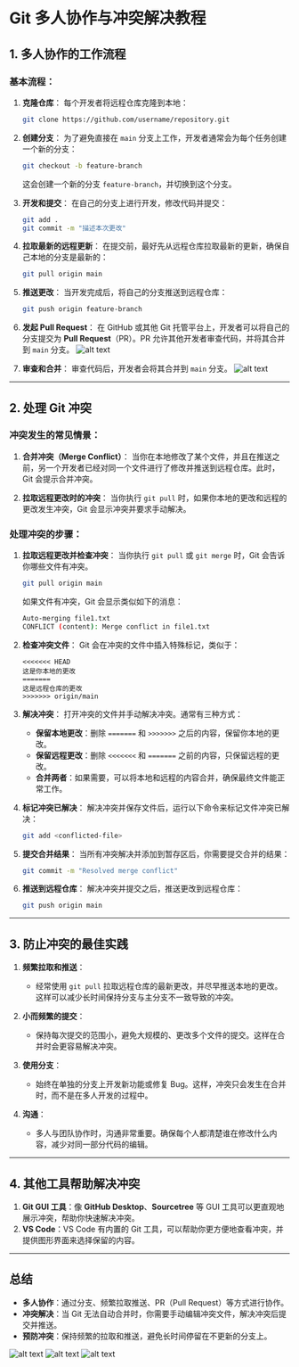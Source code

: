 
# Git 多人协作与冲突解决教程

## 1. 多人协作的工作流程

### 基本流程：
1. **克隆仓库**：
   每个开发者将远程仓库克隆到本地：
   ```bash
   git clone https://github.com/username/repository.git
   ```

2. **创建分支**：
   为了避免直接在 `main` 分支上工作，开发者通常会为每个任务创建一个新的分支：
   ```bash 131  7y
   git checkout -b feature-branch
   ```
   这会创建一个新的分支 `feature-branch`，并切换到这个分支。

3. **开发和提交**：
   在自己的分支上进行开发，修改代码并提交：
   ```bash
   git add .
   git commit -m "描述本次更改"
   ```

4. **拉取最新的远程更新**：
   在提交前，最好先从远程仓库拉取最新的更新，确保自己本地的分支是最新的：
   ```bash
   git pull origin main
   ```

5. **推送更改**：
   当开发完成后，将自己的分支推送到远程仓库：
   ```bash
   git push origin feature-branch
   ```

6. **发起 Pull Request**：
   在 GitHub 或其他 Git 托管平台上，开发者可以将自己的分支提交为 **Pull Request**（PR）。PR 允许其他开发者审查代码，并将其合并到 `main` 分支。
![alt text](0a7c5ff7-4154-449b-8d18-d868dc1bb6b9.png)

7. **审查和合并**：
   审查代码后，开发者会将其合并到 `main` 分支。
![alt text](image-17.png)
---

## 2. 处理 Git 冲突

### 冲突发生的常见情景：
1. **合并冲突（Merge Conflict）**：
   当你在本地修改了某个文件，并且在推送之前，另一个开发者已经对同一个文件进行了修改并推送到远程仓库。此时，Git 会提示合并冲突。

2. **拉取远程更改时的冲突**：
   当你执行 `git pull` 时，如果你本地的更改和远程的更改发生冲突，Git 会显示冲突并要求手动解决。

### 处理冲突的步骤：

1. **拉取远程更改并检查冲突**：
   当你执行 `git pull` 或 `git merge` 时，Git 会告诉你哪些文件有冲突。
   ```bash
   git pull origin main
   ```

   如果文件有冲突，Git 会显示类似如下的消息：
   ```bash
   Auto-merging file1.txt
   CONFLICT (content): Merge conflict in file1.txt
   ```

2. **检查冲突文件**：
   Git 会在冲突的文件中插入特殊标记，类似于：
   ```plaintext
   <<<<<<< HEAD
   这是你本地的更改
   =======
   这是远程仓库的更改
   >>>>>>> origin/main
   ```

3. **解决冲突**：
   打开冲突的文件并手动解决冲突。通常有三种方式：
   - **保留本地更改**：删除 `=======` 和 `>>>>>>>` 之后的内容，保留你本地的更改。
   - **保留远程更改**：删除 `<<<<<<<` 和 `=======` 之前的内容，只保留远程的更改。
   - **合并两者**：如果需要，可以将本地和远程的内容合并，确保最终文件能正常工作。

4. **标记冲突已解决**：
   解决冲突并保存文件后，运行以下命令来标记文件冲突已解决：
   ```bash
   git add <conflicted-file>
   ```

5. **提交合并结果**：
   当所有冲突解决并添加到暂存区后，你需要提交合并的结果：
   ```bash
   git commit -m "Resolved merge conflict"
   ```

6. **推送到远程仓库**：
   解决冲突并提交之后，推送更改到远程仓库：
   ```bash
   git push origin main
   ```

---

## 3. 防止冲突的最佳实践

1. **频繁拉取和推送**：
   - 经常使用 `git pull` 拉取远程仓库的最新更改，并尽早推送本地的更改。这样可以减少长时间保持分支与主分支不一致导致的冲突。

2. **小而频繁的提交**：
   - 保持每次提交的范围小，避免大规模的、更改多个文件的提交。这样在合并时会更容易解决冲突。

3. **使用分支**：
   - 始终在单独的分支上开发新功能或修复 Bug。这样，冲突只会发生在合并时，而不是在多人开发的过程中。

4. **沟通**：
   - 多人与团队协作时，沟通非常重要。确保每个人都清楚谁在修改什么内容，减少对同一部分代码的编辑。

---

## 4. 其他工具帮助解决冲突

1. **Git GUI 工具**：像 **GitHub Desktop**、**Sourcetree** 等 GUI 工具可以更直观地展示冲突，帮助你快速解决冲突。
2. **VS Code**：VS Code 有内置的 Git 工具，可以帮助你更方便地查看冲突，并提供图形界面来选择保留的内容。

---

## 总结

- **多人协作**：通过分支、频繁拉取推送、PR（Pull Request）等方式进行协作。
- **冲突解决**：当 Git 无法自动合并时，你需要手动编辑冲突文件，解决冲突后提交并推送。
- **预防冲突**：保持频繁的拉取和推送，避免长时间停留在不更新的分支上。


![alt text](image-18.png)
![alt text](image-19.png)
![alt text](image-20.png)
